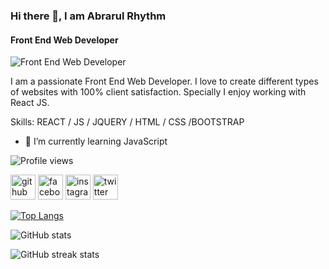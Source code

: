 ### Hi there 👋, I am Abrarul Rhythm
#### Front End Web Developer
![Front End Web Developer](https://scontent.fdac144-1.fna.fbcdn.net/v/t39.30808-6/329924139_506315001471696_3455584900523753985_n.jpg?_nc_cat=106&ccb=1-7&_nc_sid=730e14&_nc_ohc=xGz8rQw8YssAX8ZiYFN&_nc_ht=scontent.fdac144-1.fna&oh=00_AfB38BJiQi7EfW_qKNyZz1Ktcw1M19PniF7CNvJ_NVGWFw&oe=642B36FA)

I am a passionate Front End Web Developer. I love to create different types of websites with 100% client satisfaction. Specially I enjoy working with React JS.

Skills: REACT / JS / JQUERY / HTML / CSS /BOOTSTRAP
 
- 🌱 I’m currently learning JavaScript 

![Profile views](https://gpvc.arturio.dev/AbrarulRhythm)  


[<img src='https://cdn.jsdelivr.net/npm/simple-icons@3.0.1/icons/github.svg' alt='github' height='40'>](https://github.com/AbrarulRhythm)  [<img src='https://cdn.jsdelivr.net/npm/simple-icons@3.0.1/icons/facebook.svg' alt='facebook' height='40'>](https://www.facebook.com/AbrarulRhythm1991)  [<img src='https://cdn.jsdelivr.net/npm/simple-icons@3.0.1/icons/instagram.svg' alt='instagram' height='40'>](https://www.instagram.com/abrarulrhythm/)  [<img src='https://cdn.jsdelivr.net/npm/simple-icons@3.0.1/icons/twitter.svg' alt='twitter' height='40'>](https://twitter.com/AbrarulRhythm)  

[![Top Langs](https://github-readme-stats.vercel.app/api/top-langs/?username=AbrarulRhythm)](https://github.com/anuraghazra/github-readme-stats)

![GitHub stats](https://github-readme-stats.vercel.app/api?username=AbrarulRhythm&show_icons=true)  

![GitHub streak stats](https://streak-stats.demolab.com/?user=AbrarulRhythm)  


